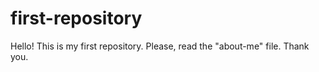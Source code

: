 # first-repository

Hello! This is my first repository. Please, read the "about-me" file. Thank you.
